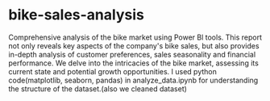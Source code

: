 # bike-sales-analysis
Comprehensive analysis
of the bike market using Power Bl tools.
This report not only reveals key aspects of
the company's bike sales, but also provides
in-depth analysis of customer preferences,
sales seasonality and financial
performance. We delve into the intricacies
of the bike market, assessing its current
state and potential growth opportunities.
I used python code(matplotlib, seaborn, pandas) in analyze_data.ipynb for understanding the structure of the dataset.(also we cleaned dataset)